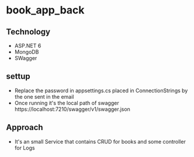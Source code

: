 # book_app_back

## Technology
* ASP.NET 6
* MongoDB
* SWagger

## settup
* Replace  the password in appsettings.cs placed in ConnectionStrings by the one sent in the email
* Once running it's the local path of swagger https://localhost:7210/swagger/v1/swagger.json

## Approach
* It's an small Service that contains CRUD for books and some controller for Logs
